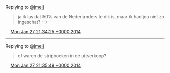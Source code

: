 Replying to [@jmeij](https://twitter.com/@jmeij/status/427917286247526400)

> ja ik las dat 50% van de Nederlanders te dik is, maar ik had jou niet zo ingeschat? :\-\)

<img src="../../media/tweet.ico" width="12" /> [Mon Jan 27 21:34:25 +0000 2014](https://twitter.com/DromerDenker/status/427917534760030208)

----

Replying to [@jmeij](https://twitter.com/@jmeij/status/427917286247526400)

> of waren de stripboeken in de uitverkoop?

<img src="../../media/tweet.ico" width="12" /> [Mon Jan 27 21:35:49 +0000 2014](https://twitter.com/DromerDenker/status/427917887379365888)